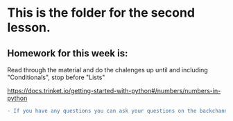 # This is the folder for the second lesson.


## Homework for this week is:
Read through the material and do the chalenges up until and including "Conditionals", stop before "Lists"

https://docs.trinket.io/getting-started-with-python#/numbers/numbers-in-python

```diff
- If you have any questions you can ask your questions on the backchannel chat, the code is d8772
```


